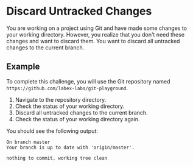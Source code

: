 # Discard Untracked Changes

You are working on a project using Git and have made some changes to your working directory. However, you realize that you don't need these changes and want to discard them. You want to discard all untracked changes to the current branch.

## Example

To complete this challenge, you will use the Git repository named `https://github.com/labex-labs/git-playground`.

1. Navigate to the repository directory.
2. Check the status of your working directory.
3. Discard all untracked changes to the current branch.
4. Check the status of your working directory again.

You should see the following output:

```shell
On branch master
Your branch is up to date with 'origin/master'.

nothing to commit, working tree clean
```
